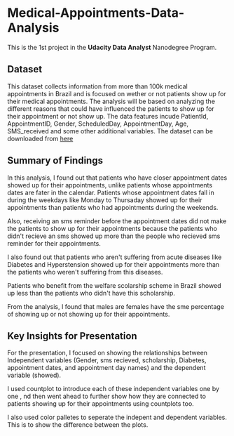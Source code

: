 # Medical-Appointments-Data-Analysis

This is the 1st project in the **Udacity Data Analyst** Nanodegree Program.

## Dataset

This dataset collects information from more than 100k medical appointments in Brazil and is focused on wether or not patients show up for their medical appointments. 
The analysis will be based on analyzing the different reasons that could have influenced the patients to show up for their appointment or not show up. The data features
incude PatientId, AppointmentID, Gender, ScheduledDay, AppointmentDay, Age, SMS_received and some other additional variables. The dataset can be downloaded from 
[here](https://d17h27t6h515a5.cloudfront.net/topher/2017/October/59dd2e9a_noshowappointments-kagglev2-may-2016/noshowappointments-kagglev2-may-2016.csv)


## Summary of Findings

In this analysis, I found out that patients who have closer appointment dates showed up for their appointments, unlike patients whose appointments dates are fater in the 
calendar. Patients whose appointment dates fall in during the weekdays like Monday to Thursaday showed up for their appointments than patients who had appointments during
the weekends. 

Also, receiving an sms reminder before the appointment dates did not make the patients to show up for their appointments because the patients who didn't recieve an sms 
showed up more than the people who recieved sms reminder for their appointments.

I also found out that patients who aren't suffering from acute diseases like Diabetes and Hyperstension showed up for their appointments more than the patients who 
weren't suffering from this diseases.

Patients who benefit from the welfare scolarship scheme in Brazil showed up less than the patients who didn't have this scholarship.

From the analysis, I found that males are females have the sme percentage of showing up or not showing up for their appointments.


## Key Insights for Presentation

For the presentation, I focused on showing the relationships between Independent variables (Gender, sms recieved, scholarship, Diabetes, appointment dates, and appointment
day names) and the dependent variable (showed).

I used countplot to introduce each of these independent variables one by one , nd then went ahead to further show how they are connected 
to patients showing up for their appointments using countplots too.

I also used color palletes to seperate the indepent and dependent variables. This is to show the difference between the plots.

